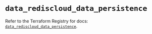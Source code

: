 # `data_rediscloud_data_persistence`

Refer to the Terraform Registry for docs: [`data_rediscloud_data_persistence`](https://registry.terraform.io/providers/redislabs/rediscloud/2.7.1/docs/data-sources/data_persistence).
